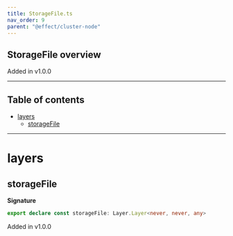 ```yaml
---
title: StorageFile.ts
nav_order: 9
parent: "@effect/cluster-node"
---
```


## StorageFile overview

Added in v1.0.0

---

<h2 class="text-delta">Table of contents</h2>

- [layers](#layers)
  - [storageFile](#storagefile)

---

# layers

## storageFile

**Signature**

```ts
export declare const storageFile: Layer.Layer<never, never, any>
```

Added in v1.0.0
